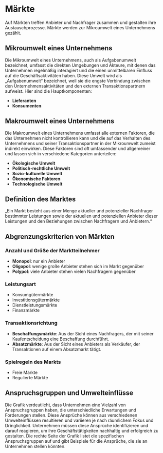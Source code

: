 # Märkte

Auf Märkten treffen Anbieter und Nachfrager zusammen und gestalten ihre Austauschprozesse. Märkte werden zur Mikroumwelt eines Unternehmens gezählt.

## Mikroumwelt eines Unternehmens

Die Mikroumwelt eines Unternehmens, auch als Aufgabenumwelt bezeichnet, umfasst die direkten Umgebungen und Akteure, mit denen das Unternehmen regelmäßig interagiert und die einen unmittelbaren Einfluss auf die Geschäftsaktivitäten haben. Diese Umwelt wird als „Aufgabenumwelt“ bezeichnet, weil sie die engste Verbindung zwischen den Unternehmensaktivitäten und den externen Transaktionspartnern aufweist. Hier sind die Hauptkomponenten:

- **Lieferanten**
- **Konsumenten**

## Makroumwelt eines Unternehmens

Die Makroumwelt eines Unternehmens umfasst alle externen Faktoren, die das Unternehmen nicht kontrollieren kann und die auf das Verhalten des Unternehmens und seiner Transaktionspartner in der Mikroumwelt zumeist indirekt einwirken. Diese Faktoren sind oft umfassender und allgemeiner und lassen sich in verschiedene Kategorien unterteilen:

- **Ökologische Umwelt**
- **Politisch-rechtliche Umwelt**
- **Sozio-kulturelle Umwelt**
- **Ökonomische Faktoren**
- **Technologische Umwelt**

## Definition des Marktes

„Ein Markt besteht aus einer Menge aktueller und potenzieller Nachfrager bestimmter Leistungen sowie der aktuellen und potenziellen Anbieter dieser Leistungen und den Beziehungen zwischen Nachfragern und Anbietern.“

## Abgrenzungskriterien von Märkten

### Anzahl und Größe der Marktteilnehmer

- **Monopol**: nur ein Anbieter
- **Oligopol**: wenige große Anbieter stehen sich im Markt gegenüber
- **Polypol**: viele Anbieter stehen vielen Nachfragern gegenüber

### Leistungsart

- Konsumgütermärkte
- Investitionsgütermärkte
- Dienstleistungsmärkte
- Finanzmärkte

### Transaktionsrichtung

- **Beschaffungsmärkte**: Aus der Sicht eines Nachfragers, der mit seiner Kaufentscheidung eine Beschaffung durchführt.
- **Absatzmärkte**: Aus der Sicht eines Anbieters als Verkäufer, der Transaktionen auf einem Absatzmarkt tätigt.

### Spielregeln des Markts

- Freie Märkte
- Regulierte Märkte

## Anspruchsgruppen und Umwelteinflüsse

Die Grafik verdeutlicht, dass Unternehmen eine Vielzahl von Anspruchsgruppen haben, die unterschiedliche Erwartungen und Forderungen stellen. Diese Ansprüche können aus verschiedenen Umwelteinflüssen resultieren und variieren je nach räumlichem Fokus und Dringlichkeit. Unternehmen müssen diese Ansprüche identifizieren und darauf reagieren, um ihre Geschäftstätigkeiten nachhaltig und erfolgreich zu gestalten. Die rechte Seite der Grafik listet die spezifischen Anspruchsgruppen auf und gibt Beispiele für die Ansprüche, die sie an Unternehmen stellen könnten.
